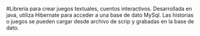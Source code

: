 #Libreria para crear juegos textuales, cuentos interactivos. Desarrollada en java, utiliza Hibernate para acceder a una base de dato MySql. Las historias o juegos se pueden cargar desde archivo de scrip y grabadas en la base de dato.
